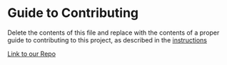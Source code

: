 # Guide to Contributing

Delete the contents of this file and replace with the contents of a proper guide to contributing to this project, as described in the [instructions](./instructions-0c-project-setup#contributingmd)

[Link to our Repo](https://github.com/agile-students-fall2025/4-final-roomsync)
